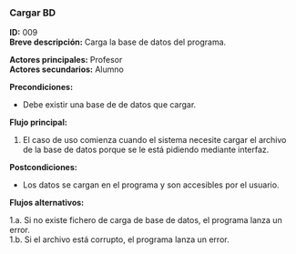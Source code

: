### **Cargar BD**

**ID:** 009 <br>
**Breve descripción:** Carga la base de datos del programa.

**Actores principales:** Profesor <br>
**Actores secundarios:** Alumno

**Precondiciones:**

+ Debe existir una base de de datos que cargar.

**Flujo principal:**

1. El caso de uso comienza cuando el sistema necesite cargar el archivo de la base de datos porque se le está pidiendo mediante interfaz.

**Postcondiciones:**

+ Los datos se cargan en el programa y son accesibles por el usuario.

**Flujos alternativos:**

1.a. Si no existe fichero de carga de base de datos, el programa lanza un error.<br>
1.b. Si el archivo está corrupto, el programa lanza un error.<br>
